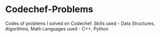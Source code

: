 # Codechef-Problems

Codes of problems I solved on Codechef.
Skills used - Data Structures, Algorithms, Math
Languages used - C++, Python
